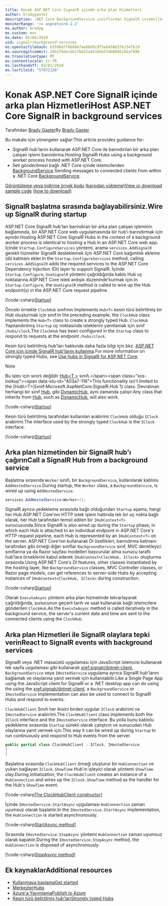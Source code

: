 ```yaml
---
title: Konak ASP.NET Core SignalR içinde arka plan Hizmetleri
author: bradygaster
description: .NET Core BackgroundService sınıflardan SignalR istemcilere göndermek nasıl öğrenin.
monikerRange: '>= aspnetcore-2.2'
ms.author: bradyg
ms.custom: mvc
ms.date: 02/04/2019
uid: signalr/background-services
ms.openlocfilehash: b359bd7f6b0667aeb8d9c8f5eb450637b1347b19
ms.sourcegitcommit: 24b1f6decbb17bb22a45166e5fdb0845c65af498
ms.translationtype: MT
ms.contentlocale: tr-TR
ms.lasthandoff: 03/01/2019
ms.locfileid: "57072126"
---
```

# <a name="host-aspnet-core-signalr-in-background-services"></a><span data-ttu-id="403a7-103">Konak ASP.NET Core SignalR içinde arka plan Hizmetleri</span><span class="sxs-lookup"><span data-stu-id="403a7-103">Host ASP.NET Core SignalR in background services</span></span>

<span data-ttu-id="403a7-104">Tarafından [Brady Gaster](https://twitter.com/bradygaster)</span><span class="sxs-lookup"><span data-stu-id="403a7-104">By [Brady Gaster](https://twitter.com/bradygaster)</span></span>

<span data-ttu-id="403a7-105">Bu makale için yönergeler sağlar:</span><span class="sxs-lookup"><span data-stu-id="403a7-105">This article provides guidance for:</span></span>

* <span data-ttu-id="403a7-106">SignalR hub'larını kullanarak ASP.NET Core ile barındırılan bir arka plan çalışan işlemi barındırma.</span><span class="sxs-lookup"><span data-stu-id="403a7-106">Hosting SignalR Hubs using a background worker process hosted with ASP.NET Core.</span></span>
* <span data-ttu-id="403a7-107">İleti gönderilmesi bağlı .NET Core içinde istemcilerden [BackgroundService](xref:Microsoft.Extensions.Hosting.BackgroundService).</span><span class="sxs-lookup"><span data-stu-id="403a7-107">Sending messages to connected clients from within a .NET Core [BackgroundService](xref:Microsoft.Extensions.Hosting.BackgroundService).</span></span>

<span data-ttu-id="403a7-108">[Görüntüleme veya indirme örnek kodu](https://github.com/aspnet/Docs/tree/master/aspnetcore/signalr/background-service/sample/) [(karşıdan yükleme)](xref:index#how-to-download-a-sample)</span><span class="sxs-lookup"><span data-stu-id="403a7-108">[View or download sample code](https://github.com/aspnet/Docs/tree/master/aspnetcore/signalr/background-service/sample/) [(how to download)](xref:index#how-to-download-a-sample)</span></span>

## <a name="wire-up-signalr-during-startup"></a><span data-ttu-id="403a7-109">SignalR başlatma sırasında bağlayabilirsiniz.</span><span class="sxs-lookup"><span data-stu-id="403a7-109">Wire up SignalR during startup</span></span>

<span data-ttu-id="403a7-110">ASP.NET Core SignalR hub'ları barındıran bir arka plan çalışan işleminin bağlamında, bir ASP.NET Core web uygulamasında bir hub'ı barındırmak için aynıdır.</span><span class="sxs-lookup"><span data-stu-id="403a7-110">Hosting ASP.NET Core SignalR Hubs in the context of a background worker process is identical to hosting a Hub in an ASP.NET Core web app.</span></span> <span data-ttu-id="403a7-111">İçinde `Startup.ConfigureServices` yöntemi, arama `services.AddSignalR` gerekli hizmetler SignalR desteklemek için ASP.NET Core bağımlılık ekleme (dı) katmanı ekler.</span><span class="sxs-lookup"><span data-stu-id="403a7-111">In the `Startup.ConfigureServices` method, calling `services.AddSignalR` adds the required services to the ASP.NET Core Dependency Injection (DI) layer to support SignalR.</span></span> <span data-ttu-id="403a7-112">İçinde `Startup.Configure`, `UseSignalR` yöntemi çağrıldığında kablo Hub uç noktalarına ASP.NET Core istek ardışık düzeninde'kurmak için.</span><span class="sxs-lookup"><span data-stu-id="403a7-112">In `Startup.Configure`, the `UseSignalR` method is called to wire up the Hub endpoint(s) in the ASP.NET Core request pipeline.</span></span>

[!code-csharp[Startup](background-service/sample/Server/Startup.cs?name=Startup)]

<span data-ttu-id="403a7-113">Önceki örnekte `ClockHub` sınıfının Implements `Hub<T>` kesin türü belirtilmiş bir Hub oluşturmak için sınıf.</span><span class="sxs-lookup"><span data-stu-id="403a7-113">In the preceding example, the `ClockHub` class implements the `Hub<T>` class to create a strongly typed Hub.</span></span> <span data-ttu-id="403a7-114">`ClockHub` Yapılandırılmış `Startup` uç noktasında isteklerini yanıtlamak için sınıf `/hubs/clock`.</span><span class="sxs-lookup"><span data-stu-id="403a7-114">The `ClockHub` has been configured in the `Startup` class to respond to requests at the endpoint `/hubs/clock`.</span></span>

<span data-ttu-id="403a7-115">Kesin türü belirtilmiş hub'ları hakkında daha fazla bilgi için bkz. [ASP.NET Core için içinde SignalR hub'larını kullanma](xref:signalr/hubs#strongly-typed-hubs).</span><span class="sxs-lookup"><span data-stu-id="403a7-115">For more information on strongly typed Hubs, see [Use hubs in SignalR for ASP.NET Core](xref:signalr/hubs#strongly-typed-hubs).</span></span>

> [!NOTE]
> <span data-ttu-id="403a7-116">Bu işlev için sınırlı değildir [Hub\<T >](xref:Microsoft.AspNetCore.SignalR.Hub`1) sınıfı.</span><span class="sxs-lookup"><span data-stu-id="403a7-116">This functionality isn't limited to the [Hub\<T>](xref:Microsoft.AspNetCore.SignalR.Hub`1) class.</span></span> <span data-ttu-id="403a7-117">Devralınan herhangi bir sınıf [Hub](xref:Microsoft.AspNetCore.SignalR.Hub), gibi [DynamicHub](xref:Microsoft.AspNetCore.SignalR.DynamicHub), aynı zamanda çalışır.</span><span class="sxs-lookup"><span data-stu-id="403a7-117">Any class that inherits from [Hub](xref:Microsoft.AspNetCore.SignalR.Hub), such as [DynamicHub](xref:Microsoft.AspNetCore.SignalR.DynamicHub), will also work.</span></span>

[!code-csharp[Startup](background-service/sample/Server/ClockHub.cs?name=ClockHub)]

<span data-ttu-id="403a7-118">Kesin türü belirtilmiş tarafından kullanılan arabirimi `ClockHub` olduğu `IClock` arabirimi.</span><span class="sxs-lookup"><span data-stu-id="403a7-118">The interface used by the strongly typed `ClockHub` is the `IClock` interface.</span></span>

[!code-csharp[Startup](background-service/sample/HubServiceInterfaces/IClock.cs?name=IClock)]

## <a name="call-a-signalr-hub-from-a-background-service"></a><span data-ttu-id="403a7-119">Arka plan hizmetinden bir SignalR hub'ı çağırın</span><span class="sxs-lookup"><span data-stu-id="403a7-119">Call a SignalR Hub from a background service</span></span>

<span data-ttu-id="403a7-120">Başlatma sırasında `Worker` sınıfı, bir `BackgroundService`, kullanılarak kablolu `AddHostedService`.</span><span class="sxs-lookup"><span data-stu-id="403a7-120">During startup, the `Worker` class, a `BackgroundService`, is wired up using `AddHostedService`.</span></span>

```csharp
services.AddHostedService<Worker>();
```

<span data-ttu-id="403a7-121">SignalR ayrıca yedekleme sırasında bağlı olduğundan `Startup` aşama, hangi her Hub ASP.NET Core'nın HTTP istek işlem hattında tek bir uç nokta bağlı olarak, her Hub tarafından temsil edilen bir `IHubContext<T>` sunucusunda.</span><span class="sxs-lookup"><span data-stu-id="403a7-121">Since SignalR is also wired up during the `Startup` phase, in which each Hub is attached to an individual endpoint in ASP.NET Core's HTTP request pipeline, each Hub is represented by an `IHubContext<T>` on the server.</span></span> <span data-ttu-id="403a7-122">ASP.NET Core'nın kullanarak DI özellikleri, barındırma katmanı tarafından gibi örneği diğer sınıflar `BackgroundService` sınıf, MVC denetleyici sınıflarına ya da Razor sayfası modelleri başvurular alma sunucu taraflı hub'lara örneklerini kabul ederek `IHubContext<ClockHub, IClock>` oluşturma sırasında.</span><span class="sxs-lookup"><span data-stu-id="403a7-122">Using ASP.NET Core's DI features, other classes instantiated by the hosting layer, like `BackgroundService` classes, MVC Controller classes, or Razor page models, can get references to server-side Hubs by accepting instances of `IHubContext<ClockHub, IClock>` during construction.</span></span>

[!code-csharp[Startup](background-service/sample/Server/Worker.cs?name=Worker)]

<span data-ttu-id="403a7-123">Olarak `ExecuteAsync` yöntemi arka plan hizmetinde tekrarlayarak çağrıldığında, sunucunun geçerli tarih ve saat kullanarak bağlı istemcilere gönderilen `ClockHub`.</span><span class="sxs-lookup"><span data-stu-id="403a7-123">As the `ExecuteAsync` method is called iteratively in the background service, the server's current date and time are sent to the connected clients using the `ClockHub`.</span></span>

## <a name="react-to-signalr-events-with-background-services"></a><span data-ttu-id="403a7-124">Arka plan Hizmetleri ile SignalR olaylara tepki verin</span><span class="sxs-lookup"><span data-stu-id="403a7-124">React to SignalR events with background services</span></span>

<span data-ttu-id="403a7-125">SignalR veya .NET masaüstü uygulaması için JavaScript istemcisi kullanarak tek sayfa uygulaması gibi kullanarak <xref:signalr/dotnet-client>, `BackgroundService` veya `IHostedService` uygulama ayrıca SignalR hub'larını bağlamak ve olaylarına yanıt vermek için kullanılabilir.</span><span class="sxs-lookup"><span data-stu-id="403a7-125">Like a Single Page App using the JavaScript client for SignalR or a .NET desktop app can do using the using the <xref:signalr/dotnet-client>, a `BackgroundService` or `IHostedService` implementation can also be used to connect to SignalR Hubs and respond to events.</span></span>

<span data-ttu-id="403a7-126">`ClockHubClient` Sınıfı her ikisini birden uygular `IClock` arabirimi ve `IHostedService` arabirimi.</span><span class="sxs-lookup"><span data-stu-id="403a7-126">The `ClockHubClient` class implements both the `IClock` interface and the `IHostedService` interface.</span></span> <span data-ttu-id="403a7-127">Bu yolla bunu kablolu yedekleme sırasında `Startup` sürekli olarak çalıştırın ve sunucudan Hub olaylarına yanıt vermek için.</span><span class="sxs-lookup"><span data-stu-id="403a7-127">This way it can be wired up during `Startup` to run continuously and respond to Hub events from the server.</span></span> 

```csharp
public partial class ClockHubClient : IClock, IHostedService
{
}
```

<span data-ttu-id="403a7-128">Başlatma sırasında `ClockHubClient` örneği oluşturur bir `HubConnection` ve yukarı bağlayan `IClock.ShowTime` Hub'ın işleyici olarak yöntemi `ShowTime` olay.</span><span class="sxs-lookup"><span data-stu-id="403a7-128">During initialization, the `ClockHubClient` creates an instance of a `HubConnection` and wires up the `IClock.ShowTime` method as the handler for the Hub's `ShowTime` event.</span></span>

[!code-csharp[The ClockHubClient constructor](background-service/sample/Clients.ConsoleTwo/ClockHubClient.cs?name=ClockHubClientCtor)]

<span data-ttu-id="403a7-129">İçinde `IHostedService.StartAsync` uygulaması `HubConnection` zaman uyumsuz olarak başlatılır.</span><span class="sxs-lookup"><span data-stu-id="403a7-129">In the `IHostedService.StartAsync` implementation, the `HubConnection` is started asynchronously.</span></span>

[!code-csharp[StartAsync method](background-service/sample/Clients.ConsoleTwo/ClockHubClient.cs?name=StartAsync)]

<span data-ttu-id="403a7-130">Sırasında `IHostedService.StopAsync` yöntemi `HubConnection` zaman uyumsuz olarak kapatılır.</span><span class="sxs-lookup"><span data-stu-id="403a7-130">During the `IHostedService.StopAsync` method, the `HubConnection` is disposed of asynchronously.</span></span>

[!code-csharp[StopAsync method](background-service/sample/Clients.ConsoleTwo/ClockHubClient.cs?name=StopAsync)]

## <a name="additional-resources"></a><span data-ttu-id="403a7-131">Ek kaynaklar</span><span class="sxs-lookup"><span data-stu-id="403a7-131">Additional resources</span></span>

* [<span data-ttu-id="403a7-132">Kullanmaya başlama</span><span class="sxs-lookup"><span data-stu-id="403a7-132">Get started</span></span>](xref:tutorials/signalr)
* [<span data-ttu-id="403a7-133">Merkezler</span><span class="sxs-lookup"><span data-stu-id="403a7-133">Hubs</span></span>](xref:signalr/hubs)
* [<span data-ttu-id="403a7-134">Azure'a Yayımlama</span><span class="sxs-lookup"><span data-stu-id="403a7-134">Publish to Azure</span></span>](xref:signalr/publish-to-azure-web-app)
* [<span data-ttu-id="403a7-135">Kesin türü belirtilmiş hub'ları</span><span class="sxs-lookup"><span data-stu-id="403a7-135">Strongly typed Hubs</span></span>](xref:signalr/hubs#strongly-typed-hubs)
